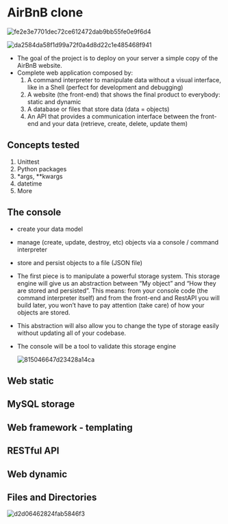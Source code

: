 # AirBnB clone

![fe2e3e7701dec72ce612472dab9bb55fe0e9f6d4](https://github.com/waltertaya/AirBnB_clone/assets/126944679/b10087d1-e78b-4b48-b4e5-94e6f5e0411e)

![da2584da58f1d99a72f0a4d8d22c1e485468f941](https://github.com/waltertaya/AirBnB_clone/assets/126944679/260afeea-843f-47f8-9512-d805c7be16e3)

- The goal of the project is to deploy on your server a simple copy of the AirBnB website.
- Complete web application composed by:
  1. A command interpreter to manipulate data without a visual interface, like in a Shell (perfect for development and debugging)
  2. A website (the front-end) that shows the final product to everybody: static and dynamic
  3. A database or files that store data (data = objects)
  4. An API that provides a communication interface between the front-end and your data (retrieve, create, delete, update them)

## Concepts tested

1. Unittest
2. Python packages
3. *args, **kwargs
4. datetime
5. More

## The console

- create your data model
- manage (create, update, destroy, etc) objects via a console / command interpreter
- store and persist objects to a file (JSON file)

- The first piece is to manipulate a powerful storage system. This storage engine will give us an abstraction between “My object” and “How they are stored and persisted”. This means: from your console code (the command interpreter itself) and from the front-end and RestAPI you will build later, you won’t have to pay attention (take care) of how your objects are stored.

- This abstraction will also allow you to change the type of storage easily without updating all of your codebase.

- The console will be a tool to validate this storage engine
  
  ![815046647d23428a14ca](https://github.com/waltertaya/AirBnB_clone/assets/126944679/617ae889-b594-4dec-b6af-21289e32e20b)
  
## Web static

## MySQL storage

## Web framework - templating

## RESTful API

## Web dynamic

## Files and Directories

![d2d06462824fab5846f3](https://github.com/waltertaya/AirBnB_clone/assets/126944679/27892e20-7fc1-4714-a50e-4239e09b5ab7)
